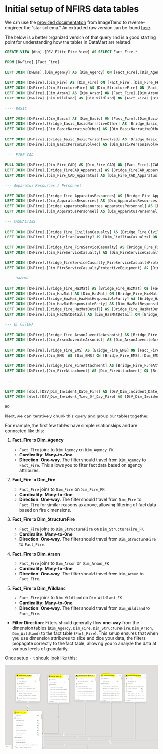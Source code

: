 # Initial setup of NFIRS data tables

We can use the [provided documentation](./static/EliteDataMartGuide.pdf) from ImageTrend to reverse-engineer the "star schema."  An extracted raw version can be found [here](./static/raw_query_nemsis.sql).

The below is a better organized version of that query and is a good starting point for understanding how the tables in DataMart are related.

```sql
CREATE VIEW [dbo].[DSV_Elite_Fire_View] AS SELECT Fact_Fire.*

FROM [DwFire].[Fact_Fire]

LEFT JOIN [DwEms].[Dim_Agency] AS [Dim_Agency] ON [Fact_Fire].[Dim_Agency_FK] = [Dim_Agency].[Dim_Agency_PK]

LEFT JOIN [DwFire].[Dim_Fire] AS [Dim_Fire] ON [Fact_Fire].[Dim_Fire_FK] = [Dim_Fire].[Dim_Fire_PK]
LEFT JOIN [DwFire].[Dim_StructureFire] AS [Dim_StructureFire] ON [Fact_Fire].[Dim_StructureFire_FK] = [Dim_StructureFire].[Dim_StructureFire_PK]
LEFT JOIN [DwFire].[Dim_Arson] AS [Dim_Arson] ON [Fact_Fire].[Dim_Arson_FK] = [Dim_Arson].[Dim_Arson_PK]
LEFT JOIN [DwFire].[Dim_Wildland] AS [Dim_Wildland] ON [Fact_Fire].[Dim_Wildland_FK] = [Dim_Wildland].[Dim_Wildland_PK]

---- BASIC

LEFT JOIN [DwFire].[Dim_Basic] AS [Dim_Basic] ON [Fact_Fire].[Dim_Basic_FK] = [Dim_Basic].[Dim_Basic_PK]
LEFT JOIN [DwFire].[Bridge_Basic_BasicNarrativeOther] AS [Bridge_Basic_BasicNarrativeOther] ON [Dim_Basic].[Dim_Basic_PK] = [Bridge_Basic_BasicNarrativeOther].[Dim_Basic_PK]
LEFT JOIN [DwFire].[Dim_BasicNarrativeOther] AS [Dim_BasicNarrativeOther] ON [Bridge_Basic_BasicNarrativeOther].[Dim_BasicNarrativeOther_PK] = [Dim_BasicNarrativeOther].[Dim_BasicNarrativeOther_PK]

LEFT JOIN [DwFire].[Bridge_Basic_BasicPersonInvolved] AS [Bridge_Basic_BasicPersonInvolved] ON [Dim_Basic].[Dim_Basic_PK] = [Bridge_Basic_BasicPersonInvolved].[Dim_Basic_PK]
LEFT JOIN [DwFire].[Dim_BasicPersonInvolved] AS [Dim_BasicPersonInvolved] ON [Bridge_Basic_BasicPersonInvolved].[Dim_BasicPersonInvolved_PK] = [Dim_BasicPersonInvolved].[Dim_BasicPersonInvolved_PK]

---- FIRE CAD

FULL JOIN [DwFire].[Dim_Fire_CAD] AS [Dim_Fire_CAD] ON [Fact_Fire].[CAD_ID_FK] = [Dim_Fire_CAD].[Dim_Fire_CAD_PK]
LEFT JOIN [DwFire].[Bridge_FireCAD_Apparatus] AS [Bridge_FireCAD_Apparatus] ON [Dim_Fire_CAD].[Dim_Fire_CAD_PK] = [Bridge_FireCAD_Apparatus].[Dim_Fire_CAD_PK]
LEFT JOIN [DwFire].[Dim_Fire_CAD_Apparatus] AS [Dim_Fire_CAD_Apparatus] ON [Bridge_FireCAD_Apparatus].[Bridge_FireCAD_Apparatus_PK] = [Dim_Fire_CAD_Apparatus].[Dim_Fire_CAD_Apparatus_PK]

--- Apparatus Resources / Personnel

LEFT JOIN [DwFire].[Bridge_Fire_ApparatusResources] AS [Bridge_Fire_ApparatusResources] ON [Fact_Fire].[Fact_Fire_PK] = [Bridge_Fire_ApparatusResources].[Fact_Fire_PK]
LEFT JOIN [DwFire].[Dim_ApparatusResources] AS [Dim_ApparatusResources] ON [Bridge_Fire_ApparatusResources].[Dim_ApparatusResources_PK] = [Dim_ApparatusResources].[Dim_ApparatusResources_PK]
LEFT JOIN [DwFire].[Bridge_ApparatusResources_ApparatusPersonnel] AS [Bridge_ApparatusResources_ApparatusPersonnel] ON [Dim_ApparatusResources].[Dim_ApparatusResources_PK] = [Bridge_ApparatusResources_ApparatusPersonnel].[Dim_ApparatusResources_PK]
LEFT JOIN [DwFire].[Dim_ApparatusPersonnel] AS [Dim_ApparatusPersonnel] ON [Bridge_ApparatusResources_ApparatusPersonnel].[Dim_ApparatusPersonnel_PK] = [Dim_ApparatusPersonnel].[Dim_ApparatusPersonnel_PK]

--- CASUALTIES

LEFT JOIN [DwFire].[Bridge_Fire_CivilianCasualty] AS [Bridge_Fire_CivilianCasualty] ON [Fact_Fire].[Fact_Fire_PK] = [Bridge_Fire_CivilianCasualty].[Fact_Fire_PK]
LEFT JOIN [DwFire].[Dim_CivilianCasualty] AS [Dim_CivilianCasualty] ON [Bridge_Fire_CivilianCasualty].[Dim_CivilianCasualty_PK] = [Dim_CivilianCasualty].[Dim_CivilianCasualty_PK]

LEFT JOIN [DwFire].[Bridge_Fire_FireServiceCasualty] AS [Bridge_Fire_FireServiceCasualty] ON [Fact_Fire].[Fact_Fire_PK] = [Bridge_Fire_FireServiceCasualty].[Fact_Fire_PK]
LEFT JOIN [DwFire].[Dim_FireServiceCasualty] AS [Dim_FireServiceCasualty] ON [Bridge_Fire_FireServiceCasualty].[Dim_FireServiceCasualty_PK] = [Dim_FireServiceCasualty].[Dim_FireServiceCasualty_PK]

LEFT JOIN [DwFire].[Bridge_FireServiceCasualty_FireServiceCasualtyProtectiveEquipment] AS [Bridge_FireServiceCasualty_FireServiceCasualtyProtectiveEquipment] ON [Dim_FireServiceCasualty].[Dim_FireServiceCasualty_PK] = [Bridge_FireServiceCasualty_FireServiceCasualtyProtectiveEquipment].[Dim_FireServiceCasualty_PK]
LEFT JOIN [DwFire].[Dim_FireServiceCasualtyProtectiveEquipment] AS [Dim_FireServiceCasualtyProtectiveEquipment] ON [Bridge_FireServiceCasualty_FireServiceCasualtyProtectiveEquipment].[Dim_FireServiceCasualtyProtectiveEquipment_PK] = [Dim_FireServiceCasualtyProtectiveEquipment].[Dim_FireServiceCasualtyProtectiveEquipment_PK]

---- HAZMAT

LEFT JOIN [DwFire].[Bridge_Fire_HazMat] AS [Bridge_Fire_HazMat] ON [Fact_Fire].[Fact_Fire_PK] = [Bridge_Fire_HazMat].[Fact_Fire_PK]
LEFT JOIN [DwFire].[Dim_HazMat] AS [Dim_HazMat] ON [Bridge_Fire_HazMat].[Dim_HazMat_PK] = [Dim_HazMat].[Dim_HazMat_PK]
LEFT JOIN [DwFire].[Bridge_HazMat_HazMatResponsibleParty] AS [Bridge_HazMat_HazMatResponsibleParty] ON [Dim_HazMat].[Dim_HazMat_PK] = [Bridge_HazMat_HazMatResponsibleParty].[Dim_HazMat_PK]
LEFT JOIN [DwFire].[Dim_HazMatResponsibleParty] AS [Dim_HazMatResponsibleParty] ON [Bridge_HazMat_HazMatResponsibleParty].[Dim_HazMatResponsibleParty_PK] = [Dim_HazMatResponsibleParty].[Dim_HazMatResponsibleParty_PK]
LEFT JOIN [DwFire].[Bridge_Fire_HazMatDetail] AS [Bridge_Fire_HazMatDetail] ON [Fact_Fire].[Fact_Fire_PK] = [Bridge_Fire_HazMatDetail].[Fact_Fire_PK]
LEFT JOIN [DwFire].[Dim_HazMatDetail] AS [Dim_HazMatDetail] ON [Bridge_Fire_HazMatDetail].[Dim_HazMatDetail_PK] = [Dim_HazMatDetail].[Dim_HazMatDetail_PK]

--- ET CETERA

LEFT JOIN [DwFire].[Bridge_Fire_ArsonJuvenileArsonist] AS [Bridge_Fire_ArsonJuvenileArsonist] ON [Fact_Fire].[Fact_Fire_PK] = [Bridge_Fire_ArsonJuvenileArsonist].[Fact_Fire_PK]
LEFT JOIN [DwFire].[Dim_ArsonJuvenileArsonist] AS [Dim_ArsonJuvenileArsonist] ON [Bridge_Fire_ArsonJuvenileArsonist].[Dim_ArsonJuvenileArsonist_PK] = [Dim_ArsonJuvenileArsonist].[Dim_ArsonJuvenileArsonist_PK]

LEFT JOIN [DwFire].[Bridge_Fire_EMS] AS [Bridge_Fire_EMS] ON [Fact_Fire].[Fact_Fire_PK] = [Bridge_Fire_EMS].[Fact_Fire_PK]
LEFT JOIN [DwFire].[Dim_EMS] AS [Dim_EMS] ON [Bridge_Fire_EMS].[Dim_EMS_PK] = [Dim_EMS].[Dim_EMS_PK]

LEFT JOIN [DwFire].[Bridge_Fire_FireAttachment] AS [Bridge_Fire_FireAttachment] ON [Fact_Fire].[Fact_Fire_PK] = [Bridge_Fire_FireAttachment].[Fact_Fire_PK]
LEFT JOIN [DwFire].[Dim_FireAttachment] AS [Dim_FireAttachment] ON [Bridge_Fire_FireAttachment].[Dim_FireAttachment_PK] = [Dim_FireAttachment].[Dim_FireAttachment_PK]

---

LEFT JOIN [dbo].[DSV_Dim_Incident_Date_Fire] AS [DSV_Dim_Incident_Date_Fire] ON [Fact_Fire].[Dim_Date_Fire_PK] = [DSV_Dim_Incident_Date_Fire].[Dim_Incident_Date_Fire_FK]
LEFT JOIN [dbo].[DSV_Dim_Incident_Time_Of_Day_Fire] AS [DSV_Dim_Incident_Time_Of_Day_Fire] ON [Fact_Fire].[Dim_TimeOfDay_Fire_PK] = [DSV_Dim_Incident_Time_Of_Day_Fire].[Dim_Incident_Time_Of_Day_Fire_PK]

GO
```

Next, we can iteratively chunk this query and group our tables together.

For example, the first few tables have simple relationships and are connected like this:



1. **Fact_Fire to Dim_Agency**
   - `Fact_Fire` joins to `Dim_Agency` on `Dim_Agency_FK`
   - **Cardinality**: **Many-to-One**
   - **Direction**: **One-way**. The filter should travel from `Dim_Agency` to `Fact_Fire`. This allows you to filter fact data based on agency attributes.


2. **Fact_Fire to Dim_Fire**
   - `Fact_Fire` joins to `Dim_Fire` on `Dim_Fire_FK`
   - **Cardinality**: **Many-to-One**
   - **Direction**: **One-way**. The filter should travel from `Dim_Fire` to `Fact_Fire` for similar reasons as above, allowing filtering of fact data based on fire dimensions.

3. **Fact_Fire to Dim_StructureFire**
   - `Fact_Fire` joins to `Dim_StructureFire` on `Dim_StructureFire_FK`
   - **Cardinality**: **Many-to-One**
   - **Direction**: **One-way**. The filter should travel from `Dim_StructureFire` to `Fact_Fire`.

4. **Fact_Fire to Dim_Arson**
   - `Fact_Fire` joins to `Dim_Arson` on `Dim_Arson_FK`
   - **Cardinality**: **Many-to-One**
   - **Direction**: **One-way**. The filter should travel from `Dim_Arson` to `Fact_Fire`.

5. **Fact_Fire to Dim_Wildland**
   - `Fact_Fire` joins to `Dim_Wildland` on `Dim_Wildland_FK`
   - **Cardinality**: **Many-to-One**
   - **Direction**: **One-way**. The filter should travel from `Dim_Wildland` to `Fact_Fire`.

- **Filter Direction**: Filters should generally flow **one-way** from the dimension tables (`Dim_Agency`, `Dim_Fire`, `Dim_StructureFire`, `Dim_Arson`, `Dim_Wildland`) to the fact table (`Fact_Fire`). This setup ensures that when you use dimension attributes to slice and dice your data, the filters propagate correctly to the fact table, allowing you to analyze the data at various levels of granularity.

Once setup - it should look like this:

![image](./static/ss1.PNG)
